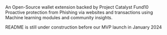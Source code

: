 An Open-Source wallet extension backed by Project Catalyst Fund10
Proactive protection from Phishing via websites and transactions using Machine learning modules and community insights.

README is still under construction before our MVP launch in January 2024
